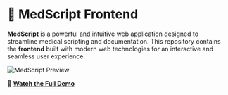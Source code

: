 

# 🚀 MedScript Frontend  

**MedScript** is a powerful and intuitive web application designed to streamline medical scripting and documentation. This repository contains the **frontend** built with modern web technologies for an interactive and seamless user experience.  

![MedScript Preview](https://img.youtube.com/vi/tx6mPJwum8g/maxresdefault.jpg)  

🔗 **[Watch the Full Demo](https://youtu.be/tx6mPJwum8g)**  
